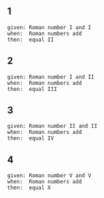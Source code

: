 ## 1
```
given: Roman number I and I
when:  Roman numbers add
then:  equal II 
```

## 2
```
given: Roman number I and II
when:  Roman numbers add
then:  equal III 
```

## 3
```
given: Roman number II and II
when:  Roman numbers add
then:  equal IV 
```

## 4
```
given: Roman number V and V
when:  Roman numbers add
then:  equal X 
```